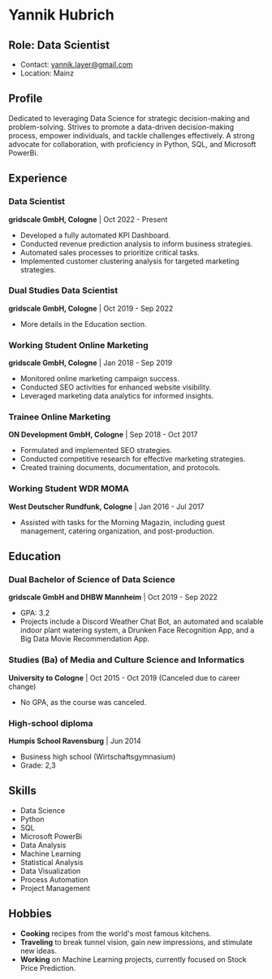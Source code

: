 # Yannik Hubrich

## Role: Data Scientist
* Contact: yannik.layer@gmail.com
* Location: Mainz

## Profile
Dedicated to leveraging Data Science for strategic decision-making and problem-solving. Strives to promote a data-driven decision-making process, empower individuals, and tackle challenges effectively. A strong advocate for collaboration, with proficiency in Python, SQL, and Microsoft PowerBi.

## Experience

### Data Scientist 
**gridscale GmbH, Cologne** | Oct 2022 - Present
- Developed a fully automated KPI Dashboard.
- Conducted revenue prediction analysis to inform business strategies.
- Automated sales processes to prioritize critical tasks.
- Implemented customer clustering analysis for targeted marketing strategies.

### Dual Studies Data Scientist 
**gridscale GmbH, Cologne** | Oct 2019 - Sep 2022
- More details in the Education section.

### Working Student Online Marketing 
**gridscale GmbH, Cologne** | Jan 2018 - Sep 2019
- Monitored online marketing campaign success.
- Conducted SEO activities for enhanced website visibility.
- Leveraged marketing data analytics for informed insights.

### Trainee Online Marketing 
**ON Development GmbH, Cologne** | Sep 2018 - Oct 2017
- Formulated and implemented SEO strategies.
- Conducted competitive research for effective marketing strategies.
- Created training documents, documentation, and protocols.

### Working Student WDR MOMA 
**West Deutscher Rundfunk, Cologne** | Jan 2016 - Jul 2017
- Assisted with tasks for the Morning Magazin, including guest management, catering organization, and post-production.

## Education

### Dual Bachelor of Science of Data Science 
**gridscale GmbH and DHBW Mannheim** | Oct 2019 - Sep 2022
- GPA: 3.2
- Projects include a Discord Weather Chat Bot, an automated and scalable indoor plant watering system, a Drunken Face Recognition App, and a Big Data Movie Recommendation App.

### Studies (Ba) of Media and Culture Science and Informatics 
**University to Cologne** | Oct 2015 - Oct 2019 (Canceled due to career change)
- No GPA, as the course was canceled.

### High-school diploma 
**Humpis School Ravensburg** | Jun 2014
- Business high school (Wirtschaftsgymnasium)
- Grade: 2,3

## Skills
- Data Science
- Python
- SQL
- Microsoft PowerBi
- Data Analysis
- Machine Learning
- Statistical Analysis
- Data Visualization
- Process Automation
- Project Management

## Hobbies
- **Cooking** recipes from the world's most famous kitchens.
- **Traveling** to break tunnel vision, gain new impressions, and stimulate new ideas.
- **Working** on Machine Learning projects, currently focused on Stock Price Prediction.
